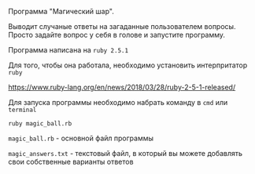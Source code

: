Программа "Магический шар".

Выводит случаные ответы на загаданные пользователем вопросы. Просто задайте 
вопрос у себя в голове и запустите программу.

Программа написана на `ruby 2.5.1`

Для того, чтобы она работала, необходимо установить интерпритатор `ruby`

https://www.ruby-lang.org/en/news/2018/03/28/ruby-2-5-1-released/

Для запуска программы необходимо набрать команду в `cmd` или `terminal`

```
ruby magic_ball.rb

```

`magic_ball.rb` - основной файл программы

`magic_answers.txt` - текстовый файл, в который вы можете добавлять свои собственные варианты ответов
